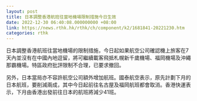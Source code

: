 ```yaml
---
layout: post
title: 日本調整香港航班往當地機場限制措施今日生效
date: 2022-12-30 06:40:08.000000000 +08:00
link: https://news.rthk.hk/rthk/ch/component/k2/1681841-20221230.htm
categories: rthk
---
```


日本調整香港航班往當地機場的限制措施，今日起如果航空公司確認機上旅客在7天內並沒有在中國內地逗留，將可繼續載客飛抵札幌新千歲機場、福岡機場及沖繩那霸機場。特區政府批評限制不合理，已要求撤回。

另外，日本當局亦不容許航空公司額外增加航班。國泰航空表示，原先計劃下月的日本航班，要削減兩成，其中今日起前往名古屋及福岡航班都會取消。香港快運表示，下月由香港出發前往日本的航班將減少41班。
